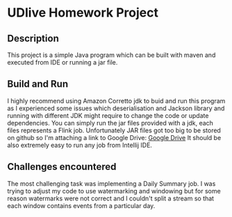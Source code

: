 # UDlive Homework Project

## Description
This project is a simple Java program which can be built with maven and executed from IDE or running a jar file.
## Build and Run
I highly recommend using Amazon Corretto jdk to buid and run this program as I experienced some issues which deserialisation and Jackson library and running with different JDK might require to change the code or update dependencies.
You can simply run the jar files provided with a jdk, each files represents a Flink job. Unfortunately JAR files 
got too big to be stored on github so I'm attaching a link to Google Drive: 
[Google Drive]([https://pages.github.com/](https://drive.google.com/drive/folders/19X5XXcnd9xZbVjrxi5DCjbznonERihdC?usp=sharing))
It should be also extremely easy to run any job from Intellij IDE.

## Challenges encountered
The most challenging task was implementing a Daily Summary job. I was trying to adjust my code to use watermarking and windowing but for some reason watermarks were not correct 
and I couldn't split a stream so that each window contains events from a particular day.
